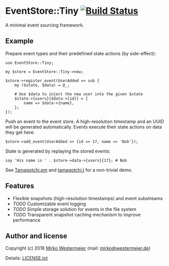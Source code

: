 # EventStore::Tiny [![Build Status](https://travis-ci.org/memowe/EventStore-Tiny.svg?branch=master)](https://travis-ci.org/memowe/EventStore-Tiny)

A minimal event sourcing framework.

## Example

Prepare event types and their predefined state actions (by side-effect):

    use EventStore::Tiny;

    my $store = EventStore::Tiny->new;

    $store->register_event(UserAdded => sub {
        my ($state, $data) = @_;

        # Use $data to inject the new user into the given $state
        $state->{users}{$data->{id}} = {
            name => $data->{name},
        };
    });

Push an event to the event store. A high-resolution timestamp and an UUID will be generated automatically. Events execute their state actions on data they get here:

    $store->add_event(UserAdded => {id => 17, name => 'Bob'});

State is generated by replaying the stored events:

    say 'His name is ' . $store->data->{users}{17}; # Bob

See [Tamagotchi.pm][tpm] and [tamagotchi.t][tt] for a non-trivial demo.

[tpm]: t/9_demo/lib/Tamagotchi.pm
[tt]: t/9_demo/tamagotchi.t

## Features

- Flexible snapshots (high-resolution timestamps) and event substreams
- *TODO* Customizable event logging
- *TODO* Simple storage solution for events in the file system
- *TODO* Transparent snapshot caching mechanism to improve performance

## Author and license

Copyright (c) 2018 [Mirko Westermeier][mw] (mail: [mirko@westermeier.de][mail])

Details: [LICENSE.txt][license]

[mw]: http://mirko.westermeier.de
[mail]: mailto:mirko@westermeier.de
[license]: LICENSE.txt
